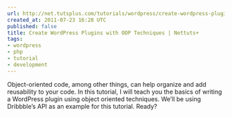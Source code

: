 ```yaml
---
url: http://net.tutsplus.com/tutorials/wordpress/create-wordpress-plugins-with-oop-techniques/
created_at: 2011-07-23 16:28 UTC
published: false
title: Create WordPress Plugins with OOP Techniques | Nettuts+
tags:
- wordpress
- php
- tutorial
- development
---
```


Object-oriented code, among other things, can help organize and add reusability to your code. In this tutorial, I will teach you the basics of writing a WordPress plugin using object oriented techniques. We’ll be using Dribbble’s API as an example for this tutorial. Ready?
